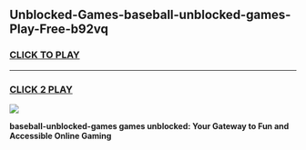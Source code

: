 
## Unblocked-Games-baseball-unblocked-games-Play-Free-b92vq
<h3>
<a href="https://premium76.site?title=baseball-unblocked-games&ref=23A">CLICK TO PLAY</a></h3>
<hr>

<h3>
<a href="https://premium76.site?title=baseball-unblocked-games&ref=23A">CLICK 2 PLAY</a>
  
</h3>

<a href="https://premium76.site?title=baseball-unblocked-games&ref=23A"><img src="https://clearcache.store/games.png"></a>


**baseball-unblocked-games games unblocked: Your Gateway to Fun and Accessible Online Gaming**
